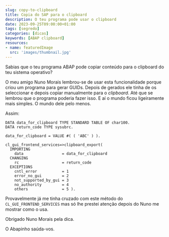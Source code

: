 ```yaml
---
slug: copy-to-clipboard
title: Copia do SAP para o clipboard
description: O teu programa pode usar o clipboard
date: 2023-09-25T09:00:00+01:00
tags: [segredo]
categories: [dicas]
keywords: [ABAP clipboard]
resources:
- name: featuredImage
  src: 'images/thumbnail.jpg'
---
```


Sabias que o teu programa ABAP pode copiar conteúdo para o clipboard do teu sistema operativo?

<!--more-->

O meu amigo Nuno Morais lembrou-se de usar esta funcionalidade porque criou um programa para gerar GUIDs. Depois de gerados ele tinha de os seleccionar e depois copiar manualmente para o _clipboard_. Até que se lembrou que o programa poderia fazer isso. E aí o mundo ficou ligeiramente mais simples. O mundo dele pelo menos.

Assim:

```abap
DATA data_for_clipboard TYPE STANDARD TABLE OF char100.
DATA return_code TYPE sysubrc.

data_for_clipboard = VALUE #( ( 'ABC' ) ).

cl_gui_frontend_services=>clipboard_export(
  IMPORTING
    data                 = data_for_clipboard
  CHANGING
    rc                   = return_code
  EXCEPTIONS
    cntl_error           = 1
    error_no_gui         = 2
    not_supported_by_gui = 3
    no_authority         = 4
    others               = 5 ).
```

Provavelmente já me tinha cruzado com este método do `CL_GUI_FRONTEND_SERVICES` mas só lhe prestei atenção depois do Nuno me mostrar como o usa.

Obrigado Nuno Morais pela dica.

O Abapinho saúda-vos.
